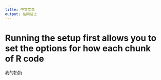 ```yaml
---
title: 中文文章
output: 在网站上
---
```



# Running the setup first allows you to set the options for how each chunk of R code
我的奶奶



